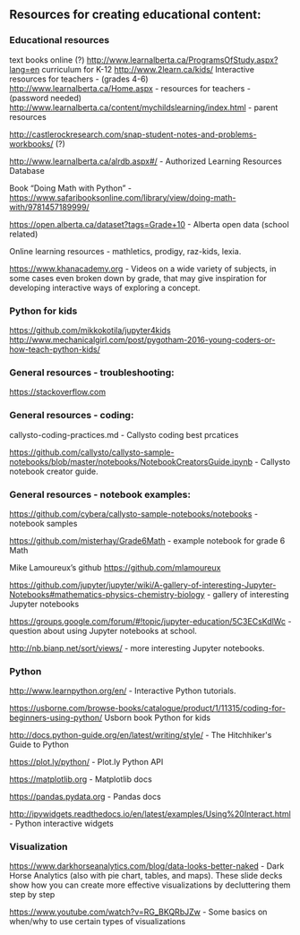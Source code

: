 ## Resources for creating educational content:

### Educational resources

text books online (?)
http://www.learnalberta.ca/ProgramsOfStudy.aspx?lang=en curriculum  for K-12
http://www.2learn.ca/kids/  Interactive resources for teachers - (grades 4-6)
http://www.learnalberta.ca/Home.aspx  - resources for teachers  - (password needed)
http://www.learnalberta.ca/content/mychildslearning/index.html  - parent resources

http://castlerockresearch.com/snap-student-notes-and-problems-workbooks/ (?)

http://www.learnalberta.ca/alrdb.aspx#/  -  Authorized Learning Resources Database

Book “Doing Math with Python” - https://www.safaribooksonline.com/library/view/doing-math-with/9781457189999/

https://open.alberta.ca/dataset?tags=Grade+10  - Alberta open data (school related)

Online learning resources - mathletics, prodigy, raz-kids, lexia.

https://www.khanacademy.org - Videos on a wide variety of subjects, in some cases even broken down by grade, that may give inspiration for developing interactive ways of exploring a concept.

### Python for kids
https://github.com/mikkokotila/jupyter4kids
http://www.mechanicalgirl.com/post/pygotham-2016-young-coders-or-how-teach-python-kids/

### General resources - troubleshooting:

https://stackoverflow.com

### General resources - coding:

callysto-coding-practices.md  - Callysto coding   best prcatices

https://github.com/callysto/callysto-sample-notebooks/blob/master/notebooks/NotebookCreatorsGuide.ipynb - Callysto notebook creator guide.


### General resources  - notebook examples:  

https://github.com/cybera/callysto-sample-notebooks/notebooks   - notebook samples

https://github.com/misterhay/Grade6Math  - example notebook for grade 6 Math

Mike Lamoureux’s github https://github.com/mlamoureux

https://github.com/jupyter/jupyter/wiki/A-gallery-of-interesting-Jupyter-Notebooks#mathematics-physics-chemistry-biology - gallery of interesting Jupyter notebooks

https://groups.google.com/forum/#!topic/jupyter-education/5C3ECsKdlWc  - question about using Jupyter notebooks at school.

http://nb.bianp.net/sort/views/  - more interesting Jupyter notebooks.

### Python

http://www.learnpython.org/en/  - Interactive Python tutorials.

https://usborne.com/browse-books/catalogue/product/1/11315/coding-for-beginners-using-python/  Usborn book Python for kids

http://docs.python-guide.org/en/latest/writing/style/ - The Hitchhiker's Guide to Python

https://plot.ly/python/ - Plot.ly Python API

https://matplotlib.org - Matplotlib docs

https://pandas.pydata.org - Pandas docs

http://ipywidgets.readthedocs.io/en/latest/examples/Using%20Interact.html - Python interactive widgets

### Visualization

https://www.darkhorseanalytics.com/blog/data-looks-better-naked - Dark Horse Analytics (also with pie chart, tables, and maps). These slide decks show how you can create more effective visualizations by decluttering them step by step

https://www.youtube.com/watch?v=RG_BKQRbJZw - Some basics on when/why to use certain types of visualizations